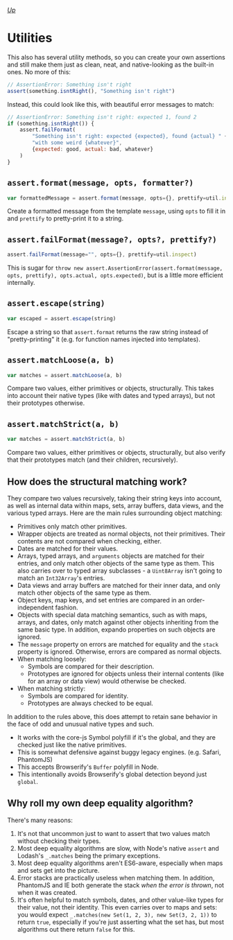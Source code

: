 [*Up*](./README.md)

# Utilities

This also has several utility methods, so you can create your own assertions and still make them just as clean, neat, and native-looking as the built-in ones. No more of this:

```js
// AssertionError: Something isn't right
assert(something.isntRight(), "Something isn't right")
```

Instead, this could look like this, with beautiful error messages to match:

```js
// AssertionError: Something isn't right: expected 1, found 2
if (something.isntRight()) {
    assert.failFormat(
        "Something isn't right: expected {expected}, found {actual} " +
        "with some weird {whatever}",
        {expected: good, actual: bad, whatever}
    )
}
```

## `assert.format(message, opts, formatter?)`

```js
var formattedMessage = assert.format(message, opts={}, prettify=util.inspect)
```

Create a formatted message from the template `message`, using `opts` to fill it in and `prettify` to pretty-print it to a string.

## `assert.failFormat(message?, opts?, prettify?)`

```js
assert.failFormat(message="", opts={}, prettify=util.inspect)
```

This is sugar for `throw new assert.AssertionError(assert.format(message, opts, prettify), opts.actual, opts.expected)`, but is a little more efficient internally.

## `assert.escape(string)`

```js
var escaped = assert.escape(string)
```

Escape a string so that `assert.format` returns the raw string instead of "pretty-printing" it (e.g. for function names injected into templates).

## `assert.matchLoose(a, b)`

```js
var matches = assert.matchLoose(a, b)
```

Compare two values, either primitives or objects, structurally. This takes into account their native types (like with dates and typed arrays), but not their prototypes otherwise.

## `assert.matchStrict(a, b)`

```js
var matches = assert.matchStrict(a, b)
```

Compare two values, either primitives or objects, structurally, but also verify that their prototypes match (and their children, recursively).

## How does the structural matching work?

They compare two values recursively, taking their string keys into account, as well as internal data within maps, sets, array buffers, data views, and the various typed arrays. Here are the main rules surrounding object matching:

- Primitives only match other primitives.
- Wrapper objects are treated as normal objects, not their primitives. Their contents are not compared when checking, either.
- Dates are matched for their values.
- Arrays, typed arrays, and `arguments` objects are matched for their entries, and only match other objects of the same type as them. This also carries over to typed array subclasses - a `Uint8Array` isn't going to match an `Int32Array`'s entries.
- Data views and array buffers are matched for their inner data, and only match other objects of the same type as them.
- Object keys, map keys, and set entries are compared in an order-independent fashion.
- Objects with special data matching semantics, such as with maps, arrays, and dates, only match against other objects inheriting from the same basic type. In addition, expando properties on such objects are ignored.
- The `message` property on errors are matched for equality and the `stack` property is ignored. Otherwise, errors are compared as normal objects.
- When matching loosely:
    - Symbols are compared for their description.
    - Prototypes are ignored for objects unless their internal contents (like for an array or data view) would otherwise be checked.
- When matching strictly:
    - Symbols are compared for identity.
    - Prototypes are always checked to be equal.

In addition to the rules above, this does attempt to retain sane behavior in the face of odd and unusual native types and such.

- It works with the core-js Symbol polyfill if it's the global, and they are checked just like the native primitives.
- This is somewhat defensive against buggy legacy engines. (e.g. Safari, PhantomJS)
- This accepts Browserify's `Buffer` polyfill in Node.
- This intentionally avoids Browserify's global detection beyond just `global`.

## Why roll my own deep equality algorithm?

There's many reasons:

1. It's not that uncommon just to want to assert that two values match without checking their types.
2. Most deep equality algorithms are slow, with Node's native `assert` and Lodash's `_.matches` being the primary exceptions.
3. Most deep equality algorithms aren't ES6-aware, especially when maps and sets get into the picture.
4. Error stacks are practically useless when matching them. In addition, PhantomJS and IE both generate the stack *when the error is thrown*, not when it was created.
5. It's often helpful to match symbols, dates, and other value-like types for their value, not their identity. This even carries over to maps and sets: you would expect `_.matches(new Set(1, 2, 3), new Set(3, 2, 1))` to return `true`, especially if you're just asserting what the set has, but most algorithms out there return `false` for this.
